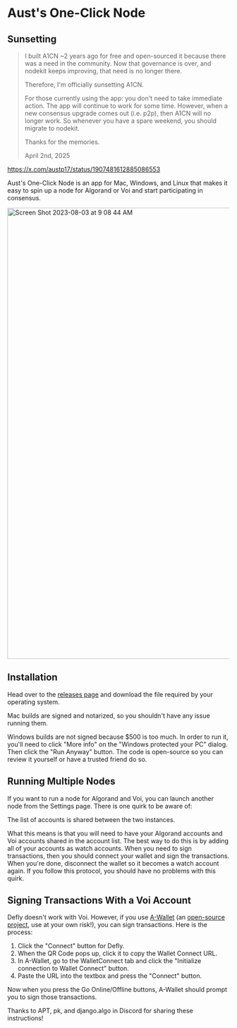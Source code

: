 # Aust's One-Click Node

## Sunsetting

> I built A1CN ~2 years ago for free and open-sourced it because there was a need in the community. Now that governance is over, and nodekit keeps improving, that need is no longer there.
>
> Therefore, I'm officially sunsetting A1CN.
> 
> For those currently using the app: you don't need to take immediate action. The app will continue to work for some time. However, when a new consensus upgrade comes out (i.e. p2p), then A1CN will no longer work. So whenever you have a spare weekend, you should migrate to nodekit.
> 
> Thanks for the memories.
>
> April 2nd, 2025

https://x.com/austp17/status/1907481612885086553

Aust's One-Click Node is an app for Mac, Windows, and Linux that makes it easy to spin up a node for Algorand or Voi and start participating in consensus.

<img width="1023" alt="Screen Shot 2023-08-03 at 9 08 44 AM" src="https://github.com/AustP/austs-one-click-node/assets/2007045/2718a551-b4cb-4725-9f83-ccd03bbd8c98">

## Installation

Head over to the [releases page](https://github.com/AustP/austs-one-click-node/releases) and download the file required by your operating system.

Mac builds are signed and notarized, so you shouldn't have any issue running them.

Windows builds are not signed because $500 is too much.
In order to run it, you'll need to click "More info" on the "Windows protected your PC" dialog.
Then click the "Run Anyway" button.
The code is open-source so you can review it yourself or have a trusted friend do so.

## Running Multiple Nodes

If you want to run a node for Algorand and Voi, you can launch another node from the Settings page. There is one quirk to be aware of:

The list of accounts is shared between the two instances.

What this means is that you will need to have your Algorand accounts and Voi accounts shared in the account list. The best way to do this is by adding all of your accounts as watch accounts. When you need to sign transactions, then you should connect your wallet and sign the transactions. When you're done, disconnect the wallet so it becomes a watch account again. If you follow this protocol, you should have no problems with this quirk.

## Signing Transactions With a Voi Account

Defly doesn't work with Voi. However, if you use [A-Wallet](https://a-wallet.net/) (an [open-source project](https://github.com/scholtz/wallet/), use at your own risk!), you can sign transactions. Here is the process:

1. Click the "Connect" button for Defly.
2. When the QR Code pops up, click it to copy the Wallet Connect URL.
3. In A-Wallet, go to the WalletConnect tab and click the "Initialize connection to Wallet Connect" button.
4. Paste the URL into the textbox and press the "Connect" button.

Now when you press the Go Online/Offline buttons, A-Wallet should prompt you to sign those transactions.

Thanks to APT, pk, and django.algo in Discord for sharing these instructions!
